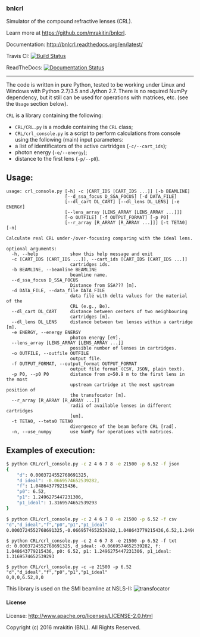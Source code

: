 ### bnlcrl

Simulator of the compound refractive lenses (CRL).

Learn more at https://github.com/mrakitin/bnlcrl.

Documentation: http://bnlcrl.readthedocs.org/en/latest/

Travis CI: [![Build Status](https://travis-ci.org/mrakitin/bnlcrl.svg?branch=master)](https://travis-ci.org/mrakitin/bnlcrl)

ReadTheDocs: [![Documentation Status](https://readthedocs.org/projects/bnlcrl/badge/?version=latest)](http://bnlcrl.readthedocs.io/en/latest/?badge=latest)

----
The code is written in pure Python, tested to be working under Linux and Windows with Python 2.7/3.5 and Jython 2.7. There is no required NumPy dependency, but it still can be used for operations with matrices, etc. (see the `Usage` section below).

`CRL` is a library containing the following:
- `CRL/CRL.py` is a module containing the `CRL` class;
- `CRL/crl_console.py` is a script to perform calculations from console using the following (main) input parameters:
 - a list of identificators of the active cartridges (`-c/--cart_ids`);
 - photon energy (`-e/--energy`);
 - distance to the first lens (`-p/--p0`).

Usage:
-
```
usage: crl_console.py [-h] -c [CART_IDS [CART_IDS ...]] [-b BEAMLINE]
                      [--d_ssa_focus D_SSA_FOCUS] [-d DATA_FILE]
                      [--dl_cart DL_CART] [--dl_lens DL_LENS] [-e ENERGY]
                      [--lens_array [LENS_ARRAY [LENS_ARRAY ...]]]
                      [-o OUTFILE] [-f OUTPUT_FORMAT] [-p P0]
                      [--r_array [R_ARRAY [R_ARRAY ...]]] [-t TETA0] [-n]

Calculate real CRL under-/over-focusing comparing with the ideal lens.

optional arguments:
  -h, --help            show this help message and exit
  -c [CART_IDS [CART_IDS ...]], --cart_ids [CART_IDS [CART_IDS ...]]
                        cartridges ids.
  -b BEAMLINE, --beamline BEAMLINE
                        beamline name.
  --d_ssa_focus D_SSA_FOCUS
                        Distance from SSA??? [m].
  -d DATA_FILE, --data_file DATA_FILE
                        data file with delta values for the material of the
                        CRL (e.g., Be).
  --dl_cart DL_CART     distance between centers of two neighbouring
                        cartridges [m].
  --dl_lens DL_LENS     distance between two lenses within a cartridge [m].
  -e ENERGY, --energy ENERGY
                        photon energy [eV].
  --lens_array [LENS_ARRAY [LENS_ARRAY ...]]
                        possible number of lenses in cartridges.
  -o OUTFILE, --outfile OUTFILE
                        output file.
  -f OUTPUT_FORMAT, --output_format OUTPUT_FORMAT
                        output file format (CSV, JSON, plain text).
  -p P0, --p0 P0        distance from z=50.9 m to the first lens in the most
                        upstream cartridge at the most upstream position of
                        the transfocator [m].
  --r_array [R_ARRAY [R_ARRAY ...]]
                        radii of available lenses in different cartridges
                        [um].
  -t TETA0, --teta0 TETA0
                        divergence of the beam before CRL [rad].
  -n, --use_numpy       use NumPy for operations with matrices.
```

Examples of execution:
-
```bash
$ python CRL/crl_console.py -c 2 4 6 7 8 -e 21500 -p 6.52 -f json
{
    "d": 0.0003724552768691325,
    "d_ideal": -0.0669574652539282,
    "f": 1.048643779215436,
    "p0": 6.52,
    "p1": 1.2496275447231306,
    "p1_ideal": 1.3169574652539293
}
```

```bash
$ python CRL/crl_console.py -c 2 4 6 7 8 -e 21500 -p 6.52 -f csv
"d","d_ideal","f","p0","p1","p1_ideal"
0.0003724552768691325,-0.0669574652539282,1.048643779215436,6.52,1.2496275447231306,1.3169574652539293
```

```
$ python CRL/crl_console.py -c 2 4 6 7 8 -e 21500 -p 6.52 -f txt
d: 0.0003724552768691325, d_ideal: -0.0669574652539282, f: 1.048643779215436, p0: 6.52, p1: 1.2496275447231306, p1_ideal: 1.3169574652539293
```

```
$ python CRL/crl_console.py -c -e 21500 -p 6.52
"d","d_ideal","f","p0","p1","p1_ideal"
0,0,0,6.52,0,0
```

This library is used on the SMI beamline at NSLS-II:
![transfocator](docs/transfocator.jpg)

#### License

License: http://www.apache.org/licenses/LICENSE-2.0.html

Copyright (c) 2016 mrakitin (BNL).  All Rights Reserved.

